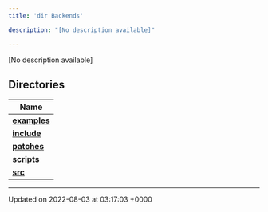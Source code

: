 ```yaml
---
title: 'dir Backends'

description: "[No description available]"

---
```







[No description available]

## Directories

| Name           |
| -------------- |
| **[examples](/documentation/code/main/files/dir_fd42a26dfd45720795ea78af8b797244/#dir-examples)**  |
| **[include](/documentation/code/main/files/dir_fff6544e2674f6c237f54e08cc1ccab4/#dir-include)**  |
| **[patches](/documentation/code/main/files/dir_ce9c4c189a44d94cd4ce7dd1c6bca64b/#dir-patches)**  |
| **[scripts](/documentation/code/main/files/dir_844c768eef53abfe888ab2eb544709b6/#dir-scripts)**  |
| **[src](/documentation/code/main/files/dir_01bedd8e8802aa37dbcedab696961d56/#dir-src)**  |






-------------------------------

Updated on 2022-08-03 at 03:17:03 +0000
